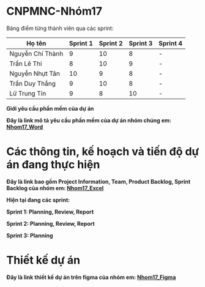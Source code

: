# CNPMNC-Nhóm17
Bảng điểm từng thành viên qua các sprint:

| Họ tên | Sprint 1 | Sprint 2 | Sprint 3 | Sprint 4 |
|---|---|---|---|---|
| Nguyễn Chí Thành | 9 | 10 | 8 | - |
| Trần Lê Thi | 8 | 10 | 9 | - |
| Nguyễn Nhựt Tân | 10 | 9 | 8 | - |
| Trần Duy Thắng | 9 | 10 | 8 | - |
| Lữ Trung Tín | 9 | 8 | 10 | - |


<b> Giới yêu cầu phần mềm của dự án

Đây là link mô tả yêu cầu phần mềm của dự án nhóm chúng em: [Nhom17_Word](https://docs.google.com/document/d/1uN3Sz8XgEv7DOM15Pij1ZkM7GRmbQeCq/edit)

# Các thông tin, kế hoạch và tiến độ dự án đang thực hiện
Đây là link bao gồm Project Information, Team, Product Backlog, Sprint Backlog của nhóm em: [Nhom17_Excel](https://docs.google.com/spreadsheets/d/16p2DCYpoui8g2PTtO-b5eJkTmM66cDoNGHBrC5fYysY/edit?usp=sharing)

Hiện tại đang các sprint: 

Sprint 1:
Planning, Review, Report 

Sprint 2:
Planning, Review, Report 

Sprint 3:
Planning

# Thiết kế dự án
Đây là link thiết kế dự án trên figma của nhóm em: [Nhom17_Figma](https://www.figma.com/design/ML3ZcmMF1TbsT9wgJnGTR6/Nh%C3%B3m-17---Web-b%C3%A1n-th%E1%BB%A9c-%C4%83n-nhanh?t=j2MgEalOcBmumlGS-0)



